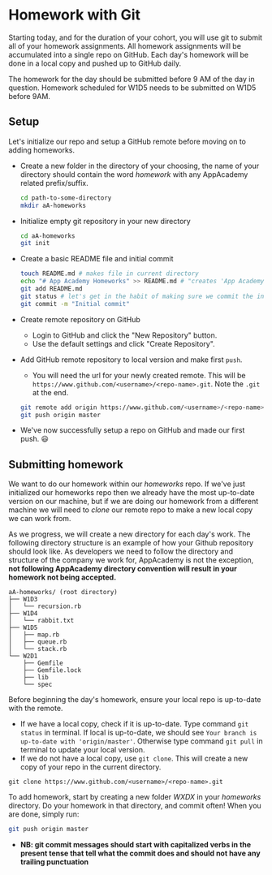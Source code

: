 # Homework with Git

Starting today, and for the duration of your cohort, you will use git to submit all of your homework assignments. All homework assignments will be accumulated into a single repo on GitHub. Each day's homework will be done in a local copy and pushed up to GitHub daily.

The homework for the day should be submitted before 9 AM of the day in question. Homework scheduled for W1D5 needs to be submitted on W1D5 before 9AM.

## Setup
Let's initialize our repo and setup a GitHub remote before moving on to adding homeworks.
* Create a new folder in the directory of your choosing, the name of your directory should contain the word _homework_ with any AppAcademy related prefix/suffix.
  ```bash
  cd path-to-some-directory
  mkdir aA-homeworks
  ```

* Initialize empty git repository in your new directory
  ```bash
  cd aA-homeworks
  git init
  ```

* Create a basic README file and initial commit
  ```bash
  touch README.md # makes file in current directory
  echo "# App Academy Homeworks" >> README.md # "creates 'App Academy Homeworks' header in README"
  git add README.md
  git status # let's get in the habit of making sure we commit the intended files
  git commit -m "Initial commit"
  ```

* Create remote repository on GitHub
  * Login to GitHub and click the "New Repository" button.
  * Use the default settings and click "Create Repository".

* Add GitHub remote repository to local version and make first `push`.
  * You will need the url for your newly created remote. This will be `https://www.github.com/<username>/<repo-name>.git`. Note the `.git` at the end.
  ```bash
  git remote add origin https://www.github.com/<username>/<repo-name>.git
  git push origin master
  ```

* We've now successfully setup a repo on GitHub and made our first push. :smiley:

## Submitting homework
We want to do our homework within our *homeworks* repo. If we've just initialized our homeworks repo then we already have the most up-to-date version on our machine, but if we are doing our homework from a different machine we will need to *clone* our remote repo to make a new local copy we can work from.

As we progress, we will create a new directory for each day's work. The following directory structure is an example of how your Github repository should look like. As developers we need to follow the directory and structure of the company we work for, AppAcademy is not the exception, **not following AppAcademy directory convention will result in your homework not being accepted.** 

```
aA-homeworks/ (root directory)
├── W1D3
│   └── recursion.rb
├── W1D4
│   └── rabbit.txt
├── W1D5
│   ├── map.rb
│   ├── queue.rb
│   └── stack.rb
└── W2D1
    ├── Gemfile
    ├── Gemfile.lock
    ├── lib
    └── spec
```

Before beginning the day's homework, ensure your local repo is up-to-date with the remote.
  * If we have a local copy, check if it is up-to-date. Type command `git status` in terminal. If local is up-to-date, we should see `Your branch is up-to-date with 'origin/master'`. Otherwise type command `git pull` in terminal to update your local version.
  * If we do not have a local copy, use `git clone`. This will create a new copy of your repo in the current directory.

  ```
  git clone https://www.github.com/<username>/<repo-name>.git
  ```

To add homework, start by creating a new folder *WXDX* in your *homeworks* directory. Do your homework in that directory, and commit often! When you are done, simply run:

```bash
git push origin master
```

* **NB: git commit messages should start with capitalized verbs in the present tense that tell what the commit does and should not have any trailing punctuation**
